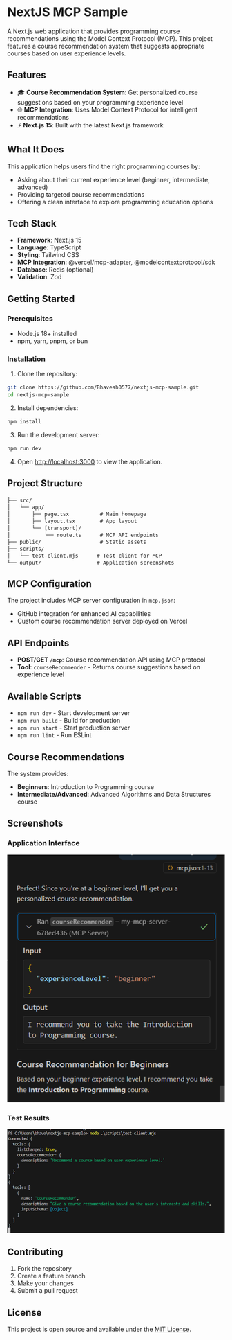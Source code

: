 # NextJS MCP Sample

A Next.js web application that provides programming course recommendations using the Model Context Protocol (MCP). This project features a course recommendation system that suggests appropriate courses based on user experience levels.

## Features

- 🎓 **Course Recommendation System**: Get personalized course suggestions based on your programming experience level
- 🌐 **MCP Integration**: Uses Model Context Protocol for intelligent recommendations
- ⚡ **Next.js 15**: Built with the latest Next.js framework

## What It Does

This application helps users find the right programming courses by:

- Asking about their current experience level (beginner, intermediate, advanced)
- Providing targeted course recommendations
- Offering a clean interface to explore programming education options

## Tech Stack

- **Framework**: Next.js 15
- **Language**: TypeScript
- **Styling**: Tailwind CSS
- **MCP Integration**: @vercel/mcp-adapter, @modelcontextprotocol/sdk
- **Database**: Redis (optional)
- **Validation**: Zod

## Getting Started

### Prerequisites

- Node.js 18+ installed
- npm, yarn, pnpm, or bun

### Installation

1. Clone the repository:

```bash
git clone https://github.com/Bhavesh0577/nextjs-mcp-sample.git
cd nextjs-mcp-sample
```

2. Install dependencies:

```bash
npm install
```

3. Run the development server:

```bash
npm run dev
```

4. Open [http://localhost:3000](http://localhost:3000) to view the application.

## Project Structure

```
├── src/
│   └── app/
│       ├── page.tsx          # Main homepage
│       ├── layout.tsx        # App layout
│       └── [transport]/
│           └── route.ts      # MCP API endpoints
├── public/                   # Static assets
├── scripts/
│   └── test-client.mjs      # Test client for MCP
└── output/                  # Application screenshots
```

## MCP Configuration

The project includes MCP server configuration in `mcp.json`:

- GitHub integration for enhanced AI capabilities
- Custom course recommendation server deployed on Vercel

## API Endpoints

- **POST/GET `/mcp`**: Course recommendation API using MCP protocol
- **Tool**: `courseRecommender` - Returns course suggestions based on experience level

## Available Scripts

- `npm run dev` - Start development server
- `npm run build` - Build for production
- `npm run start` - Start production server
- `npm run lint` - Run ESLint

## Course Recommendations

The system provides:

- **Beginners**: Introduction to Programming course
- **Intermediate/Advanced**: Advanced Algorithms and Data Structures course

## Screenshots

### Application Interface

![Application Response](./output/resp.png)

### Test Results

![Test Output](./output/test.png)

## Contributing

1. Fork the repository
2. Create a feature branch
3. Make your changes
4. Submit a pull request

## License

This project is open source and available under the [MIT License](LICENSE).

